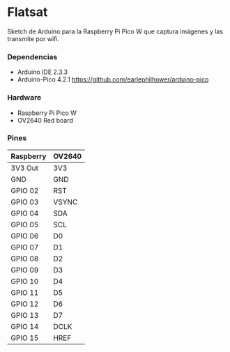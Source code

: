 # Flatsat

Sketch de Arduino para la Raspberry Pi Pico W que captura imágenes y las transmite por wifi.

### Dependencias

- Arduino IDE 2.3.3
- Arduino-Pico 4.2.1 https://github.com/earlephilhower/arduino-pico
  

### Hardware

- Raspberry Pi Pico W
- OV2640 Red board

### Pines

| Raspberry | OV2640 |
| --------- | ------ |
| 3V3 Out   | 3V3    |
| GND       | GND    |
| GPIO 02   | RST    |
| GPIO 03   | VSYNC  |
| GPIO 04   | SDA    |
| GPIO 05   | SCL    |
| GPIO 06   | D0     |
| GPIO 07   | D1     |
| GPIO 08   | D2     |
| GPIO 09   | D3     |
| GPIO 10   | D4     |
| GPIO 11   | D5     |
| GPIO 12   | D6     |
| GPIO 13   | D7     |
| GPIO 14   | DCLK   |
| GPIO 15   | HREF   |


